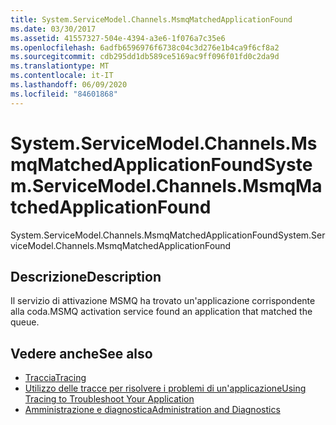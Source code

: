 ```yaml
---
title: System.ServiceModel.Channels.MsmqMatchedApplicationFound
ms.date: 03/30/2017
ms.assetid: 41557327-504e-4394-a3e6-1f076a7c35e6
ms.openlocfilehash: 6adfb6596976f6738c04c3d276e1b4ca9f6cf8a2
ms.sourcegitcommit: cdb295dd1db589ce5169ac9ff096f01fd0c2da9d
ms.translationtype: MT
ms.contentlocale: it-IT
ms.lasthandoff: 06/09/2020
ms.locfileid: "84601868"
---
```

# <a name="systemservicemodelchannelsmsmqmatchedapplicationfound"></a><span data-ttu-id="4c232-102">System.ServiceModel.Channels.MsmqMatchedApplicationFound</span><span class="sxs-lookup"><span data-stu-id="4c232-102">System.ServiceModel.Channels.MsmqMatchedApplicationFound</span></span>
<span data-ttu-id="4c232-103">System.ServiceModel.Channels.MsmqMatchedApplicationFound</span><span class="sxs-lookup"><span data-stu-id="4c232-103">System.ServiceModel.Channels.MsmqMatchedApplicationFound</span></span>  
  
## <a name="description"></a><span data-ttu-id="4c232-104">Descrizione</span><span class="sxs-lookup"><span data-stu-id="4c232-104">Description</span></span>  
 <span data-ttu-id="4c232-105">Il servizio di attivazione MSMQ ha trovato un'applicazione corrispondente alla coda.</span><span class="sxs-lookup"><span data-stu-id="4c232-105">MSMQ activation service found an application that matched the queue.</span></span>  
  
## <a name="see-also"></a><span data-ttu-id="4c232-106">Vedere anche</span><span class="sxs-lookup"><span data-stu-id="4c232-106">See also</span></span>

- [<span data-ttu-id="4c232-107">Traccia</span><span class="sxs-lookup"><span data-stu-id="4c232-107">Tracing</span></span>](index.md)
- [<span data-ttu-id="4c232-108">Utilizzo delle tracce per risolvere i problemi di un'applicazione</span><span class="sxs-lookup"><span data-stu-id="4c232-108">Using Tracing to Troubleshoot Your Application</span></span>](using-tracing-to-troubleshoot-your-application.md)
- [<span data-ttu-id="4c232-109">Amministrazione e diagnostica</span><span class="sxs-lookup"><span data-stu-id="4c232-109">Administration and Diagnostics</span></span>](../index.md)
